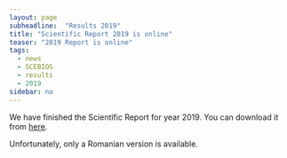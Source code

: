 ```yaml
---
layout: page
subheadline:  "Results 2019"
title: "Scientific Report 2019 is online"
teaser: "2019 Report is online"
tags:
  - news
  - SCEBIOS
  - results
  - 2019
sidebar: no
---
```


We have finished the Scientific Report for year 2019. 
You can download it from [here][1].

Unfortunately, only a Romanian version is available.


[1]: {{site.url}}/{{site.storagefolder}}/Raport2019.pdf
